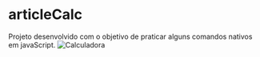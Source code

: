 # articleCalc
Projeto desenvolvido com o objetivo de praticar alguns comandos nativos em javaScript.
![Calculadora](https://miro.medium.com/max/1000/1*__J2x__hn_OQtDwyhdT1ZQ.png)
